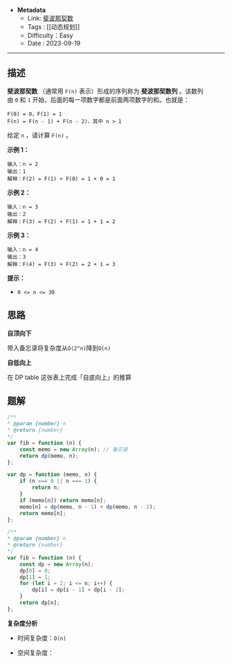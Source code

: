 - **Metadata**
	- Link: [斐波那契数](https://leetcode.cn/problems/fibonacci-number/description/ "https://leetcode.cn/problems/fibonacci-number/description/")
	- Tags : [[动态规划]]
	- Difficulty：Easy
	- Date : 2023-09-19
---
## 描述

**斐波那契数** （通常用 `F(n)` 表示）形成的序列称为 **斐波那契数列** 。该数列由 `0` 和 `1` 开始，后面的每一项数字都是前面两项数字的和。也就是：

```
F(0) = 0，F(1) = 1
F(n) = F(n - 1) + F(n - 2)，其中 n > 1
```

给定 `n` ，请计算 `F(n)` 。

**示例 1：**

```
输入：n = 2
输出：1
解释：F(2) = F(1) + F(0) = 1 + 0 = 1
```

**示例 2：**

```
输入：n = 3
输出：2
解释：F(3) = F(2) + F(1) = 1 + 1 = 2
```

**示例 3：**

```
输入：n = 4
输出：3
解释：F(4) = F(3) + F(2) = 2 + 1 = 3
```

**提示：**

- `0 <= n <= 30`

## 思路

**自顶向下**

带入备忘录将复杂度从`O(2^n)`降到`O(n)`

**自低向上**

在 DP table 这张表上完成「自底向上」的推算
## 题解

```js
/**
* @param {number} n
* @return {number}
*/
var fib = function (n) {
    const memo = new Array(n); // 备忘录
    return dp(memo, n);
};

var dp = function (memo, n) {
    if (n === 0 || n === 1) {
        return n;
    }
    if (memo[n]) return memo[n];
    memo[n] = dp(memo, n - 1) + dp(memo, n - 2);
    return memo[n];
};
```

```js
/**
* @param {number} n
* @return {number}
*/
var fib = function (n) {
    const dp = new Array(n);
    dp[0] = 0;
    dp[1] = 1;
    for (let i = 2; i <= n; i++) {
        dp[i] = dp[i - 1] + dp[i - 2];
    }
    return dp[n];
};
```
**复杂度分析**

- 时间复杂度：`O(n)`

- 空间复杂度：
